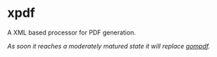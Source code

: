 # xpdf
A XML based processor for PDF generation.

_As soon it reaches a moderately matured state it will replace [gompdf](https://github.com/mazzegi/gompdf)._
